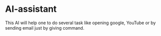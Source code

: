 # AI-assistant
This AI will help one to do several task like opening google, YouTube or by sending email just by giving command. 
